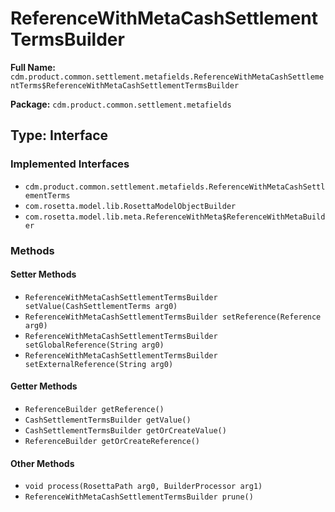 # ReferenceWithMetaCashSettlementTermsBuilder

**Full Name:** `cdm.product.common.settlement.metafields.ReferenceWithMetaCashSettlementTerms$ReferenceWithMetaCashSettlementTermsBuilder`

**Package:** `cdm.product.common.settlement.metafields`

## Type: Interface

### Implemented Interfaces

- `cdm.product.common.settlement.metafields.ReferenceWithMetaCashSettlementTerms`
- `com.rosetta.model.lib.RosettaModelObjectBuilder`
- `com.rosetta.model.lib.meta.ReferenceWithMeta$ReferenceWithMetaBuilder`

### Methods

#### Setter Methods

- `ReferenceWithMetaCashSettlementTermsBuilder setValue(CashSettlementTerms arg0)`
- `ReferenceWithMetaCashSettlementTermsBuilder setReference(Reference arg0)`
- `ReferenceWithMetaCashSettlementTermsBuilder setGlobalReference(String arg0)`
- `ReferenceWithMetaCashSettlementTermsBuilder setExternalReference(String arg0)`

#### Getter Methods

- `ReferenceBuilder getReference()`
- `CashSettlementTermsBuilder getValue()`
- `CashSettlementTermsBuilder getOrCreateValue()`
- `ReferenceBuilder getOrCreateReference()`

#### Other Methods

- `void process(RosettaPath arg0, BuilderProcessor arg1)`
- `ReferenceWithMetaCashSettlementTermsBuilder prune()`

